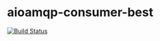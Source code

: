 # aioamqp-consumer-best

[![Build Status](https://travis-ci.org/tkukushkin/aioamqp-consumer-best.svg?branch=master)](https://travis-ci.org/tkukushkin/aioamqp-consumer-best)
